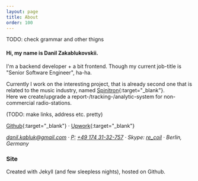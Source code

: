```yaml
---
layout: page
title: About
order: 100
---
```


TODO: check grammar and other thigns

#### Hi, my name is Danil Zakablukovskii.

I'm a backend developer + a bit frontend. Though my current job-title is "Senior Software Engineer", ha-ha.

Currently I work on the interesting project, that is already second one that is related to the music industry, named [Spinitron](spinitron.com){:target="_blank"}.  
Here we create/upgrade a report-/tracking-/analytic-system for non-commercial radio-stations.

(TODO: make links, address etc. pretty)

[Github](http://github.com/djagya){:target="_blank"} ·
[Upwork](http://www.upwork.com/o/profiles/users/_~01f7bfe08002f58952/){:target="_blank"}

<address>
  <a href="mailto:danil.kabluk@gmail.com">danil.kabluk@gmail.com</a> ·
  <abbr title="Phone">P:</abbr> <a href="tel:+491743132757">+49 174 31-32-757</a> ·
  Skype: <a href="skype:re_coil">re_coil</a> ·
  Berlin, Germany
</address>


### Site
Created with Jekyll (and few sleepless nights), hosted on Github.
